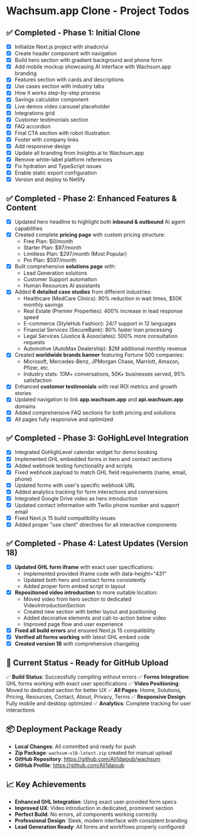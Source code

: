 # Wachsum.app Clone - Project Todos

## ✅ Completed - Phase 1: Initial Clone
- [x] Initialize Next.js project with shadcn/ui
- [x] Create header component with navigation
- [x] Build hero section with gradient background and phone form
- [x] Add mobile mockup showcasing AI interface with Wachsum.app branding
- [x] Features section with cards and descriptions
- [x] Use cases section with industry tabs
- [x] How it works step-by-step process
- [x] Savings calculator component
- [x] Live demos video carousel placeholder
- [x] Integrations grid
- [x] Customer testimonials section
- [x] FAQ accordion
- [x] Final CTA section with robot illustration
- [x] Footer with company links
- [x] Add responsive design
- [x] Update all branding from Insighto.ai to Wachsum.app
- [x] Remove white-label platform references
- [x] Fix hydration and TypeScript issues
- [x] Enable static export configuration
- [x] Version and deploy to Netlify

## ✅ Completed - Phase 2: Enhanced Features & Content
- [x] Updated hero headline to highlight both **inbound & outbound** AI agent capabilities
- [x] Created complete **pricing page** with custom pricing structure:
  - Free Plan: $0/month
  - Starter Plan: $97/month
  - Limitless Plan: $297/month (Most Popular)
  - Pro Plan: $597/month
- [x] Built comprehensive **solutions page** with:
  - Lead Generation solutions
  - Customer Support automation
  - Human Resources AI assistants
- [x] Added **6 detailed case studies** from different industries:
  - Healthcare (MedCare Clinics): 90% reduction in wait times, $50K monthly savings
  - Real Estate (Premier Properties): 400% increase in lead response speed
  - E-commerce (StyleHub Fashion): 24/7 support in 12 languages
  - Financial Services (SecureBank): 80% faster loan processing
  - Legal Services (Justice & Associates): 500% more consultation requests
  - Automotive (AutoMax Dealership): $2M additional monthly revenue
- [x] Created **worldwide brands banner** featuring Fortune 500 companies:
  - Microsoft, Mercedes-Benz, JPMorgan Chase, Marriott, Amazon, Pfizer, etc.
  - Industry stats: 10M+ conversations, 50K+ businesses served, 95% satisfaction
- [x] Enhanced **customer testimonials** with real ROI metrics and growth stories
- [x] Updated navigation to link **app.wachsum.app** and **api.wachsum.app** domains
- [x] Added comprehensive FAQ sections for both pricing and solutions
- [x] All pages fully responsive and optimized

## ✅ Completed - Phase 3: GoHighLevel Integration
- [x] Integrated GoHighLevel calendar widget for demo booking
- [x] Implemented GHL embedded forms in hero and contact sections
- [x] Added webhook testing functionality and scripts
- [x] Fixed webhook payload to match GHL field requirements (name, email, phone)
- [x] Updated forms with user's specific webhook URL
- [x] Added analytics tracking for form interactions and conversions
- [x] Integrated Google Drive video as hero introduction
- [x] Updated contact information with Twilio phone number and support email
- [x] Fixed Next.js 15 build compatibility issues
- [x] Added proper "use client" directives for all interactive components

## ✅ Completed - Phase 4: Latest Updates (Version 18)
- [x] **Updated GHL form iframe** with exact user specifications:
  - Implemented provided iframe code with data-height="431"
  - Updated both hero and contact forms consistently
  - Added proper form embed script in layout
- [x] **Repositioned video introduction** to more suitable location:
  - Moved video from hero section to dedicated VideoIntroductionSection
  - Created new section with better layout and positioning
  - Added decorative elements and call-to-action below video
  - Improved page flow and user experience
- [x] **Fixed all build errors** and ensured Next.js 15 compatibility
- [x] **Verified all forms working** with latest GHL embed code
- [x] **Created version 18** with comprehensive changelog

## 🚀 Current Status - Ready for GitHub Upload
✅ **Build Status**: Successfully compiling without errors
✅ **Forms Integration**: GHL forms working with exact user specifications
✅ **Video Positioning**: Moved to dedicated section for better UX
✅ **All Pages**: Home, Solutions, Pricing, Resources, Contact, About, Privacy, Terms
✅ **Responsive Design**: Fully mobile and desktop optimized
✅ **Analytics**: Complete tracking for user interactions

## 📦 Deployment Package Ready
- **Local Changes**: All committed and ready for push
- **Zip Package**: `wachsum-v18-latest.zip` created for manual upload
- **GitHub Repository**: https://github.com/Ali1daioub/wachsum
- **GitHub Profile**: https://github.com/Ali1daioub

## 📈 Key Achievements
- **Enhanced GHL Integration**: Using exact user-provided form specs
- **Improved UX**: Video introduction in dedicated, prominent section
- **Perfect Build**: No errors, all components working correctly
- **Professional Design**: Sleek, modern interface with consistent branding
- **Lead Generation Ready**: All forms and workflows properly configured

